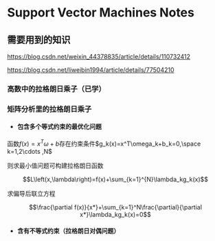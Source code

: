 # Support Vector Machines Notes

## 需要用到的知识

https://blog.csdn.net/weixin_44378835/article/details/110732412

https://blog.csdn.net/liweibin1994/article/details/77504210

### 高数中的拉格朗日乘子（已学）

### 矩阵分析里的拉格朗日乘子

* #### 包含多个等式约束的最优化问题

函数$f(x)=x^T\omega+b$存在约束条件$g_k(x)=x^T\omega_k+b_k=0,\space k=1,2\cdots ,N$

则求最小值问题可构建拉格朗日函数

$$L\left(x,\lambda\right)=f(x)+\sum_{k=1}^{N}\lambda_kg_k(x)$$

求偏导后联立方程

$$\frac{\partial f(x)}{x*}+\sum_{k=1}^N\frac{\partial}{\partial x*}\lambda_kg_k(x)=0$$

* #### 含有不等式约束（拉格朗日对偶问题）

